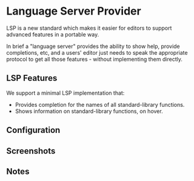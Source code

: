 # Language Server Provider

LSP is a new standard which makes it easier for editors to support
advanced features in a portable way.

In brief a "language server" provides the ability to show help,
provide completions, etc, and a users' editor just needs to speak the
appropriate protocol to get all those features - without implementing them
directly.

## LSP Features

We support a minimal LSP implementation that:

* Provides completion for the names of all standard-library functions.
* Shows information on standard-library functions, on hover.

## Configuration

## Screenshots

## Notes
